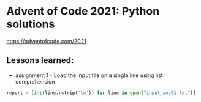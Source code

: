 # Advent of Code 2021: Python solutions
https://adventofcode.com/2021

## Lessons learned:
* assignment 1 - Load the input file on a single line using list comprehension 
```python
report = [int(line.rstrip('\n')) for line in open("input_aoc01.txt")]
```

